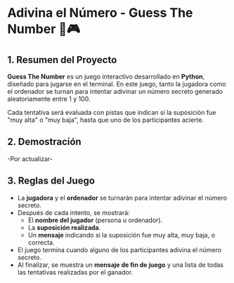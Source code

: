 # Adivina el Número - Guess The Number 🎲🎮

## 1. Resumen del Proyecto
**Guess The Number** es un juego interactivo desarrollado en **Python**, diseñado para jugarse en el terminal. En este juego, tanto la jugadora como el ordenador se turnan para intentar adivinar un número secreto generado aleatoriamente entre 1 y 100. 

Cada tentativa será evaluada con pistas que indican si la suposición fue "muy alta" o "muy baja", hasta que uno de los participantes acierte.

## 2. Demostración
-Por actualizar-
<!---Aquí puedes ver una animación de una sesión de juego (añade aquí un enlace o GIF de la demostración).--->

## 3. Reglas del Juego
- La **jugadora** y el **ordenador** se turnarán para intentar adivinar el número secreto.
- Después de cada intento, se mostrará:
  - El **nombre del jugador** (persona u ordenador).
  - La **suposición realizada**.
  - Un **mensaje** indicando si la suposición fue muy alta, muy baja, o correcta.
- El juego termina cuando alguno de los participantes adivina el número secreto.
- Al finalizar, se muestra un **mensaje de fin de juego** y una lista de todas las tentativas realizadas por el ganador.

